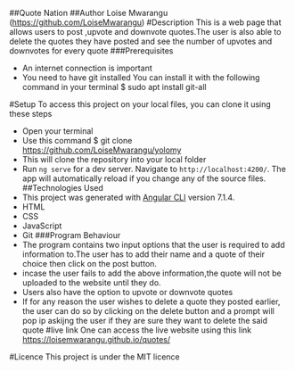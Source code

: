 ##Quote Nation
##Author
Loise Mwarangu (https://github.com/LoiseMwarangu)
#Description
This is a web page that allows users to post ,upvote and downvote quotes.The user is also able to delete the quotes they have posted and see the number of upvotes and downvotes for every quote
###Prerequisites
* An internet connection is important
* You need to have git installed You can install it with the following command in your terminal $ sudo apt install git-all

#Setup
To access this project on your local files, you can clone it using these steps
* Open your terminal
* Use this command $ git clone https://github.com/LoiseMwarangu/yolomy
* This will clone the repository into your local folder
* Run `ng serve` for a dev server. Navigate to `http://localhost:4200/`. The app will automatically reload if you change any of the source files.
##Technologies Used
* This project was generated with [Angular CLI](https://github.com/angular/angular-cli) version 7.1.4.
* HTML
* CSS
* JavaScript
* Git
###Program Behaviour
* The program contains two input options that the user is required to add information to.The user has to add their name and a quote of their choice then click on the post button.
* incase the user fails to add the above information,the quote will not be uploaded to the website until they do.
* Users also have the option to upvote or downvote quotes
* If for any reason the user wishes to delete a quote they posted earlier, the user can do so by clicking on the delete button and a prompt will pop ip askijng the user if they are sure they want to delete the said quote
#live link
One can access the live website using this link  https://loisemwarangu.github.io/quotes/

#Licence
This project is under the MIT licence
